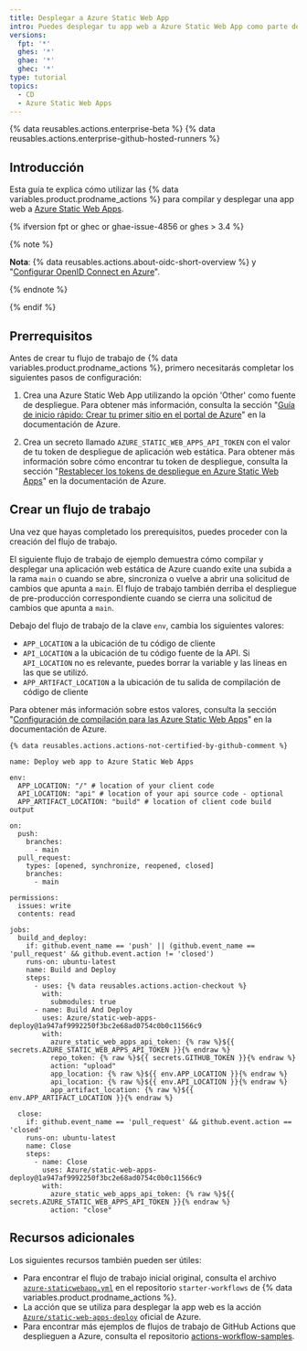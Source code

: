 ```yaml
---
title: Desplegar a Azure Static Web App
intro: Puedes desplegar tu app web a Azure Static Web App como parte de tus flujos de trabajo de despliegue continuo (DC).
versions:
  fpt: '*'
  ghes: '*'
  ghae: '*'
  ghec: '*'
type: tutorial
topics:
  - CD
  - Azure Static Web Apps
---
```


{% data reusables.actions.enterprise-beta %}
{% data reusables.actions.enterprise-github-hosted-runners %}


## Introducción

Esta guía te explica cómo utilizar las {% data variables.product.prodname_actions %} para compilar y desplegar una app web a [Azure Static Web Apps](https://azure.microsoft.com/services/app-service/static/).

{% ifversion fpt or ghec or ghae-issue-4856 or ghes > 3.4 %}

{% note %}

**Nota**: {% data reusables.actions.about-oidc-short-overview %} y "[Configurar OpenID Connect en Azure](/actions/deployment/security-hardening-your-deployments/configuring-openid-connect-in-azure)".

{% endnote %}

{% endif %}

## Prerrequisitos

Antes de crear tu flujo de trabajo de {% data variables.product.prodname_actions %}, primero necesitarás completar los siguientes pasos de configuración:

1. Crea una Azure Static Web App utilizando la opción 'Other' como fuente de despliegue. Para obtener más información, consulta la sección "[Guía de inicio rápido: Crear tu primer sitio en el portal de Azure](https://docs.microsoft.com/azure/static-web-apps/get-started-portal)" en la documentación de Azure.

2. Crea un secreto llamado `AZURE_STATIC_WEB_APPS_API_TOKEN` con el valor de tu token de despliegue de aplicación web estática. Para obtener más información sobre cómo encontrar tu token de despliegue, consulta la sección "[Restablecer los tokens de despliegue en Azure Static Web Apps](https://docs.microsoft.com/azure/static-web-apps/deployment-token-management)" en la documentación de Azure.

## Crear un flujo de trabajo

Una vez que hayas completado los prerequisitos, puedes proceder con la creación del flujo de trabajo.

El siguiente flujo de trabajo de ejemplo demuestra cómo compilar y desplegar una aplicación web estática de Azure cuando exite una subida a la rama `main` o cuando se abre, sincroniza o vuelve a abrir una solicitud de cambios que apunta a `main`. El flujo de trabajo también derriba el despliegue de pre-producción correspondiente cuando se cierra una solicitud de cambios que apunta a `main`.

Debajo del flujo de trabajo de la clave `env`, cambia los siguientes valores:
- `APP_LOCATION` a la ubicación de tu código de cliente
- `API_LOCATION` a la ubicación de tu código fuente de la API. Si `API_LOCATION` no es relevante, puedes borrar la variable y las líneas en las que se utilizó.
- `APP_ARTIFACT_LOCATION` a la ubicación de tu salida de compilación de código de cliente

Para obtener más información sobre estos valores, consulta la sección "[Configuración de compilación para las Azure Static Web Apps](https://docs.microsoft.com/azure/static-web-apps/build-configuration?tabs=github-actions)" en la documentación de Azure.

```yaml{:copy}
{% data reusables.actions.actions-not-certified-by-github-comment %}

name: Deploy web app to Azure Static Web Apps

env:
  APP_LOCATION: "/" # location of your client code
  API_LOCATION: "api" # location of your api source code - optional
  APP_ARTIFACT_LOCATION: "build" # location of client code build output

on:
  push:
    branches:
      - main
  pull_request:
    types: [opened, synchronize, reopened, closed]
    branches:
      - main

permissions:
  issues: write
  contents: read

jobs:
  build_and_deploy:
    if: github.event_name == 'push' || (github.event_name == 'pull_request' && github.event.action != 'closed')
    runs-on: ubuntu-latest
    name: Build and Deploy
    steps:
      - uses: {% data reusables.actions.action-checkout %}
        with:
          submodules: true
      - name: Build And Deploy
        uses: Azure/static-web-apps-deploy@1a947af9992250f3bc2e68ad0754c0b0c11566c9
        with:
          azure_static_web_apps_api_token: {% raw %}${{ secrets.AZURE_STATIC_WEB_APPS_API_TOKEN }}{% endraw %}
          repo_token: {% raw %}${{ secrets.GITHUB_TOKEN }}{% endraw %}
          action: "upload"
          app_location: {% raw %}${{ env.APP_LOCATION }}{% endraw %}
          api_location: {% raw %}${{ env.API_LOCATION }}{% endraw %}
          app_artifact_location: {% raw %}${{ env.APP_ARTIFACT_LOCATION }}{% endraw %}

  close:
    if: github.event_name == 'pull_request' && github.event.action == 'closed'
    runs-on: ubuntu-latest
    name: Close
    steps:
      - name: Close
        uses: Azure/static-web-apps-deploy@1a947af9992250f3bc2e68ad0754c0b0c11566c9
        with:
          azure_static_web_apps_api_token: {% raw %}${{ secrets.AZURE_STATIC_WEB_APPS_API_TOKEN }}{% endraw %}
          action: "close"
```

## Recursos adicionales

Los siguientes recursos también pueden ser útiles:

* Para encontrar el flujo de trabajo inicial original, consulta el archivo [`azure-staticwebapp.yml`](https://github.com/actions/starter-workflows/blob/main/deployments/azure-staticwebapp.yml) en el repositorio `starter-workflows` de {% data variables.product.prodname_actions %}.
* La acción que se utiliza para desplegar la app web es la acción [`Azure/static-web-apps-deploy`](https://github.com/Azure/static-web-apps-deploy) oficial de Azure.
* Para encontrar más ejemplos de flujos de trabajo de GitHub Actions que desplieguen a Azure, consulta el repositorio [actions-workflow-samples](https://github.com/Azure/actions-workflow-samples).
